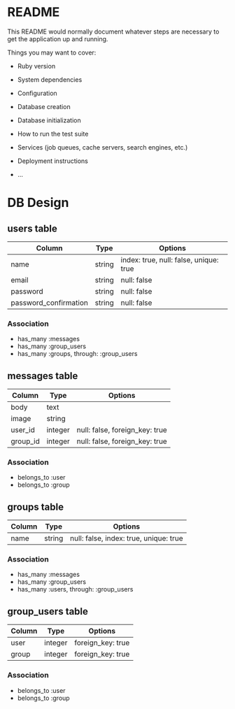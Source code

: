 # README

This README would normally document whatever steps are necessary to get the
application up and running.

Things you may want to cover:

* Ruby version

* System dependencies

* Configuration

* Database creation

* Database initialization

* How to run the test suite

* Services (job queues, cache servers, search engines, etc.)

* Deployment instructions

* ...

# DB Design

## users table
|Column|Type|Options|
|------|----|-------|
|name|string|index: true, null: false, unique: true|
|email|string|null: false|
|password|string|null: false|
|password_confirmation|string|null: false|

### Association
- has_many :messages
- has_many :group_users
- has_many :groups, through: :group_users

## messages table
|Column|Type|Options|
|------|----|-------|
|body|text||
|image|string||
|user_id|integer|null: false, foreign_key: true|
|group_id|integer|null: false, foreign_key: true|

### Association
- belongs_to :user
- belongs_to :group

## groups table
|Column|Type|Options|
|------|----|-------|
|name|string|null: false, index: true, unique: true|

### Association
- has_many :messages
- has_many :group_users
- has_many :users, through: :group_users

## group_users table
|Column|Type|Options|
|------|----|-------|
|user|integer|foreign_key: true|
|group|integer|foreign_key: true|

### Association
- belongs_to :user
- belongs_to :group
